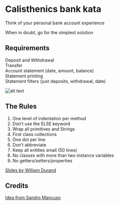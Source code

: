 # Calisthenics bank kata

Think of your personal bank account experience

When in doubt, go for the simplest solution

Requirements
------------

Deposit and Withdrawal  
Transfer  
Account statement (date, amount, balance)  
Statement printing  
Statement filters (just deposits, withdrawal, date)

![alt text](https://upload.wikimedia.org/wikipedia/commons/c/cb/BankStatementChequing.png)

The Rules
---------

1. One level of indentation per method
2. Don’t use the ELSE keyword
3. Wrap all primitives and Strings
4. First class collections
5. One dot per line
6. Don’t abbreviate
7. Keep all entities small (50 lines)
8. No classes with more than two instance variables
9. No getters/setters/properties

[Slides by William Durand](https://slides.williamdurand.fr/object-calisthenics/#/)

Credits
---------
[Idea from Sandro Mancuso](https://github.com/sandromancuso/Bank-kata)

